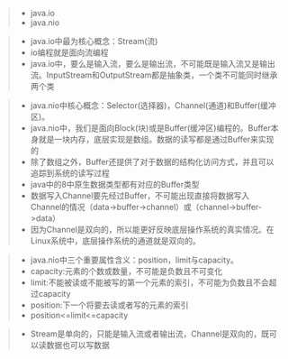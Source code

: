>* java.io
>* java.nio

>* java.io中最为核心概念：Stream(流)
>* io编程就是面向流编程
>* java.io中，要么是输入流，要么是输出流，不可能既是输入流又是输出流。InputStream和OutputStream都是抽象类，一个类不可能同时继承两个类

>* java.nio中核心概念：Selector(选择器)，Channel(通道)和Buffer(缓冲区)。
>* java.nio中，我们是面向Block(块)或是Buffer(缓冲区)编程的。Buffer本身就是一块内存，底层实现是数组。数据的读写都是通过Buffer来实现的
>* 除了数组之外，Buffer还提供了对于数据的结构化访问方式，并且可以追踪到系统的读写过程
>* java中的8中原生数据类型都有对应的Buffer类型
>* 数据写入Channel要先经过Buffer，不可能出现直接将数据写入Channel的情况（data->buffer->channel）或（channel->buffer->data）
>* 因为Channel是双向的，所以能更好反映底层操作系统的真实情况。在Linux系统中，底层操作系统的通道就是双向的。

>* java.nio中三个重要属性含义：position，limit与capacity。
>* capacity:元素的个数或数量，不可能是负数且不可变化
>* limit:不能被读或不能被写的第一个元素的索引，不可能为负数且不会超过capacity
>* position:下一个将要去读或者写的元素的索引
>* position<=limit<=capacity

>* Stream是单向的，只能是输入流或者输出流，Channel是双向的，既可以读数据也可以写数据
